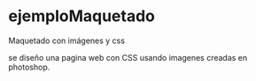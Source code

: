 # ejemploMaquetado
Maquetado con imágenes y css


se diseño una pagina web con CSS usando imagenes creadas en photoshop.
